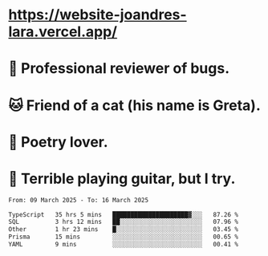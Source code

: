 # https://website-joandres-lara.vercel.app/
# 🐛 Professional reviewer of bugs.
# 🐱 Friend of a cat (his name is Greta).
# 📜 Poetry lover.
# 🎸 Terrible playing guitar, but I try.

<!--START_SECTION:waka-->

```txt
From: 09 March 2025 - To: 16 March 2025

TypeScript   35 hrs 5 mins   █████████████████████▓░░░   87.26 %
SQL          3 hrs 12 mins   ██░░░░░░░░░░░░░░░░░░░░░░░   07.96 %
Other        1 hr 23 mins    █░░░░░░░░░░░░░░░░░░░░░░░░   03.45 %
Prisma       15 mins         ░░░░░░░░░░░░░░░░░░░░░░░░░   00.65 %
YAML         9 mins          ░░░░░░░░░░░░░░░░░░░░░░░░░   00.41 %
```

<!--END_SECTION:waka-->

